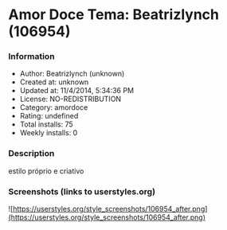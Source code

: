 # Amor Doce Tema: Beatrizlynch (106954)

### Information
- Author: Beatrizlynch (unknown)
- Created at: unknown
- Updated at: 11/4/2014, 5:34:36 PM
- License: NO-REDISTRIBUTION
- Category: amordoce
- Rating: undefined
- Total installs: 75
- Weekly installs: 0


### Description
estilo próprio e criativo


### Screenshots (links to userstyles.org)
![https://userstyles.org/style_screenshots/106954_after.png](https://userstyles.org/style_screenshots/106954_after.png)


